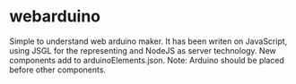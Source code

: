 # webarduino
Simple to understand web arduino maker. It has been writen on JavaScript, using JSGL for the representing and NodeJS as server technology.
New components add to arduinoElements.json. Note: Arduino should be placed before other components.
